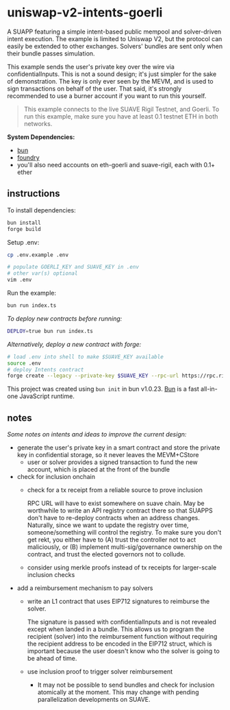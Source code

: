 # uniswap-v2-intents-goerli

A SUAPP featuring a simple intent-based public mempool and solver-driven intent execution. The example is limited to Uniswap V2, but the protocol can easily be extended to other exchanges. Solvers' bundles are sent only when their bundle passes simulation.

This example sends the user's private key over the wire via confidentialInputs. This is not a sound design; it's just simpler for the sake of demonstration. The key is only ever seen by the MEVM, and is used to sign transactions on behalf of the user. That said, it's strongly recommended to use a burner account if you want to run this yourself.

> This example connects to the live SUAVE Rigil Testnet, and Goerli. To run this example, make sure you have at least 0.1 testnet ETH in both networks.

**System Dependencies:**

- [bun](https://bun.sh)
- [foundry](https://getfoundry.sh)
- you'll also need accounts on eth-goerli and suave-rigil, each with 0.1+ ether

## instructions

To install dependencies:

```bash
bun install
forge build
```

Setup .env:

```bash
cp .env.example .env

# populate GOERLI_KEY and SUAVE_KEY in .env
# other var(s) optional
vim .env
```

Run the example:

```bash
bun run index.ts
```

_To deploy new contracts before running:_

```bash
DEPLOY=true bun run index.ts
```

_Alternatively, deploy a new contract with forge:_

```bash
# load .env into shell to make $SUAVE_KEY available
source .env
# deploy Intents contract
forge create --legacy --private-key $SUAVE_KEY --rpc-url https://rpc.rigil.suave.flashbots.net src/Intents.sol:Intents
```

This project was created using `bun init` in bun v1.0.23. [Bun](https://bun.sh) is a fast all-in-one JavaScript runtime.

## notes

*Some notes on intents and ideas to improve the current design:*

- generate the user's private key in a smart contract and store the private key in confidential storage, so it never leaves the MEVM+CStore
  - user or solver provides a signed transaction to fund the new account, which is placed at the front of the bundle
- check for inclusion onchain
  - check for a tx receipt from a reliable source to prove inclusion

    RPC URL will have to exist somewhere on suave chain. May be worthwhile to write an API registry contract there so that SUAPPS don't have to re-deploy contracts when an address changes. Naturally, since we want to update the registry over time, someone/something will control the registry. To make sure you don't get rekt, you either have to (A) trust the controller not to act maliciously, or (B) implement multi-sig/governance ownership on the contract, and trust the elected governors not to collude.
  - consider using merkle proofs instead of tx receipts for larger-scale inclusion checks
- add a reimbursement mechanism to pay solvers
  - write an L1 contract that uses EIP712 signatures to reimburse the solver.

    The signature is passed with confidentialInputs and is not revealed except when landed in a bundle.
    This allows us to program the recipient (solver) into the reimbursement function without requiring the recipient address to be encoded in the EIP712 struct, which is important because the user doesn't know who the solver is going to be ahead of time.
  - use inclusion proof to trigger solver reimbursement
    - It may not be possible to send bundles and check for inclusion atomically at the moment. This may change with pending parallelization developments on SUAVE.
